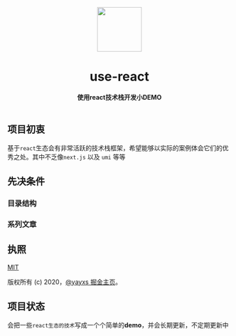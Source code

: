 <p align="center">
  <a href="https://arya.lovejade.cn/" target="_blank">
    <img width="100"src="https://avatars0.githubusercontent.com/u/50107464?s=60&v=4">
  </a>
</p>

<h1 align="center">use-react</h1>

<div align="center">
  <strong>
      使用react技术栈开发小DEMO
  </strong>
</div>

<br>

## 项目初衷

基于`react`生态会有非常活跃的技术栈框架，希望能够以实际的案例体会它们的优秀之处。其中不乏像`next.js` 以及 `umi` 等等

## 先决条件

### 目录结构

### 系列文章

## 执照

[MIT](http://opensource.org/licenses/MIT)

版权所有 (c) 2020，[@yayxs 掘金主页](https://juejin.im/user/5cf00b7c6fb9a07eba2c226f)。

## 项目状态

会把一些`react生态的技术`写成一个个简单的**demo**，并会长期更新，不定期更新中
